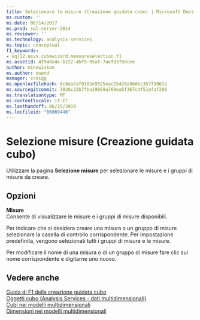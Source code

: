 ```yaml
---
title: Selezionare le misure (Creazione guidata cubo) | Microsoft Docs
ms.custom: ''
ms.date: 06/14/2017
ms.prod: sql-server-2014
ms.reviewer: ''
ms.technology: analysis-services
ms.topic: conceptual
f1_keywords:
- sql12.asvs.cubewizard.measureselection.f1
ms.assetid: 4f94de4e-b222-4bf9-95af-7aefd3f8dcee
author: minewiskan
ms.author: owend
manager: craigg
ms.openlocfilehash: 8c8ea7af0102e9525eac15420a960ec357f9062e
ms.sourcegitcommit: 3026c22b7fba19059a769ea5f367c4f51efaf286
ms.translationtype: MT
ms.contentlocale: it-IT
ms.lasthandoff: 06/15/2019
ms.locfileid: "66069446"
---
```

# <a name="select-measures-cube-wizard"></a>Selezione misure (Creazione guidata cubo)
  Utilizzare la pagina **Selezione misure** per selezionare le misure e i gruppi di misure da creare.  
  
## <a name="options"></a>Opzioni  
 **Misure**  
 Consente di visualizzare le misure e i gruppi di misure disponibili.  
  
 Per indicare che si desidera creare una misura o un gruppo di misure selezionare la casella di controllo corrispondente. Per impostazione predefinita, vengono selezionati tutti i gruppi di misure e le misure.  
  
 Per modificare il nome di una misura o di un gruppo di misure fare clic sul nome corrispondente e digitarne uno nuovo.  
  
## <a name="see-also"></a>Vedere anche  
 [Guida di F1 della creazione guidata cubo](cube-wizard-f1-help.md)   
 [Oggetti cubo &#40;Analysis Services - dati multidimensionali&#41;](multidimensional-models-olap-logical-cube-objects/cube-objects-analysis-services-multidimensional-data.md)   
 [Cubi nei modelli multidimensionali](multidimensional-models/cubes-in-multidimensional-models.md)   
 [Dimensioni nei modelli multidimensionali](multidimensional-models/dimensions-in-multidimensional-models.md)  
  
  

